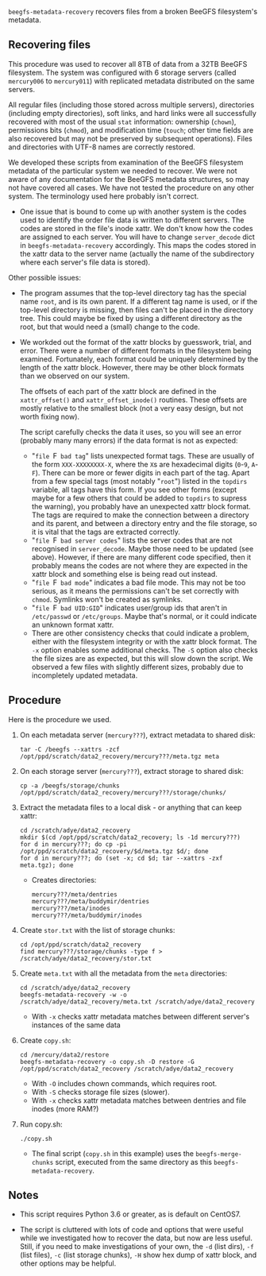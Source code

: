 `beegfs-metadata-recovery` recovers files from a broken BeeGFS filesystem's metadata.
## Recovering files

This procedure was used to recover all 8TB of data from a 32TB BeeGFS filesystem. The system was configured with 6 storage servers (called `mercury006` to `mercury011`) with replicated metadata distributed on the same servers.

All regular files (including those stored across multiple servers), directories (including empty directories), soft links, and hard links were all successfully recovered with most of the usual `stat` information: ownership (`chown`), permissions bits (`chmod`), and modification time (`touch`; other time fields are also recovered but may not be preserved by subsequent operations). Files and directories with UTF-8 names are correctly restored.

We developed these scripts from examination of the BeeGFS filesystem metadata of the particular system we needed to recover. We were not aware of any documentation for the BeeGFS metadata structures, so may not have covered all cases. We have not tested the procedure on any other system. The terminology used here probably isn't correct.

* One issue that is bound to come up with another system is the codes used to identify the order file data is written to different servers. The codes are stored in the file's inode xattr. We don't know how the codes are assigned to each server. You will have to change `server_decode` dict in `beegfs-metadata-recovery` accordingly. This maps the codes stored in the xattr data to the server name (actually the name of the subdirectory where each server's file data is stored).

Other possible issues:

* The program assumes that the top-level directory tag has the special name `root`, and is its own parent. If a different tag name is used, or if the top-level directory is missing, then files can't be placed in the directory tree. This could maybe be fixed by using a different directory as the root, but that would need a (small) change to the code.

* We workded out the format of the xattr blocks by guesswork, trial, and error. There were a number of different formats in the filesystem being examined. Fortunately, each format could be uniquely determined by the length of the xattr block. However, there may be other block formats than we observed on our system.

    The offsets of each part of the xattr block are defined in the `xattr_offset()` and `xattr_offset_inode()` routines. These offsets are mostly relative to the smallest block (not a very easy design, but not worth fixing now).

    The script carefully checks the data it uses, so you will see an error (probably many many errors) if the data format is not as expected:
    * "`file `F` bad tag`" lists unexpected format tags. These are usually of the form `XXX-XXXXXXXX-X`, where the `X`s are hexadecimal digits (`0`-`9`, `A`-`F`). There can be more or fewer digits in each part of the tag. Apart from a few special tags (most notably "`root`") listed in the `topdirs` variable, all tags have this form. If you see other forms (except maybe for a few others that could be added to `topdirs` to supress the warning), you probably have an unexpected xattr block format. The tags are required to make the connection between a directory and its parent, and between a directory entry and the file storage, so it is vital that the tags are extracted correctly.
    * "`file `F` bad server codes`" lists the server codes that are not recognised in `server_decode`. Maybe those need to be updated (see above). However, if there are many different code specified, then it probably means the codes are not where they are expected in the xattr block and something else is being read out instead.
    * "`file `F` bad mode`" indicates a bad file mode. This may not be too serious, as it means the permissions can't be set correctly with `chmod`. Symlinks won't be created as symlinks.
    * "`file `F` bad UID:GID`" indicates user/group ids that aren't in `/etc/passwd` or `/etc/groups`. Maybe that's normal, or it could indicate an unknown format xattr.
    * There are other consistency checks that could indicate a problem, either with the filesystem integrity or with the xattr block format. The `-x` option enables some additional checks. The `-S` option also checks the file sizes are as expected, but this will slow down the script. We observed a few files with slightly different sizes, probably due to incompletely updated metadata.
## Procedure

Here is the procedure we used.

1. On each metadata server (`mercury???`), extract metadata to shared disk:
    ```
    tar -C /beegfs --xattrs -zcf /opt/ppd/scratch/data2_recovery/mercury???/meta.tgz meta
    ```

2. On each storage server (`mercury???`), extract storage to shared disk:
    ```
    cp -a /beegfs/storage/chunks /opt/ppd/scratch/data2_recovery/mercury???/storage/chunks/
    ```

3. Extract the metadata files to a local disk - or anything that can keep xattr:
    ```
    cd /scratch/adye/data2_recovery
    mkdir $(cd /opt/ppd/scratch/data2_recovery; ls -1d mercury???)
    for d in mercury???; do cp -pi /opt/ppd/scratch/data2_recovery/$d/meta.tgz $d/; done
    for d in mercury???; do (set -x; cd $d; tar --xattrs -zxf meta.tgz); done
    ```
    * Creates directories:
        ```
        mercury???/meta/dentries
        mercury???/meta/buddymir/dentries
        mercury???/meta/inodes
        mercury???/meta/buddymir/inodes
        ```

4. Create `stor.txt` with the list of storage chunks:
    ```
    cd /opt/ppd/scratch/data2_recovery
    find mercury???/storage/chunks -type f > /scratch/adye/data2_recovery/stor.txt
    ```

5. Create `meta.txt` with all the metadata from the `meta` directories:
    ```
    cd /scratch/adye/data2_recovery
    beegfs-metadata-recovery -w -o /scratch/adye/data2_recovery/meta.txt /scratch/adye/data2_recovery
    ```
    * With `-x` checks xattr metadata matches between different server's instances of the same data

6. Create `copy.sh`:
    ```
    cd /mercury/data2/restore
    beegfs-metadata-recovery -o copy.sh -D restore -G /opt/ppd/scratch/data2_recovery /scratch/adye/data2_recovery
    ```
    * With `-O` includes chown commands, which requires root.
    * With `-S` checks storage file sizes (slower).
    * With `-x` checks xattr metadata matches between dentries and file inodes (more RAM?)

7. Run copy.sh:
    ```
    ./copy.sh
    ```
    * The final script (`copy.sh` in this example) uses the `beegfs-merge-chunks` script, executed from the same directory as this `beegfs-metadata-recovery`.
## Notes

* This script requires Python 3.6 or greater, as is default on CentOS7.

* The script is cluttered with lots of code and options that were useful while we investigated how to recover the data, but now are less useful. Still, if you need to make investigations of your own, the `-d` (list dirs), `-f` (list files), `-c` (list storage chunks), `-H` show hex dump of xattr block, and other options may be helpful.
